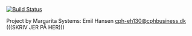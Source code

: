 [![Build Status](https://travis-ci.org/emilgth/CA-1_Margarita_Systems.svg?branch=master)](https://travis-ci.org/emilgth/CA-1_Margarita_Systems)

Project by Margarita Systems:
 Emil Hansen cph-eh130@cphbusiness.dk
 (((SKRIV JER PÅ HER)))
